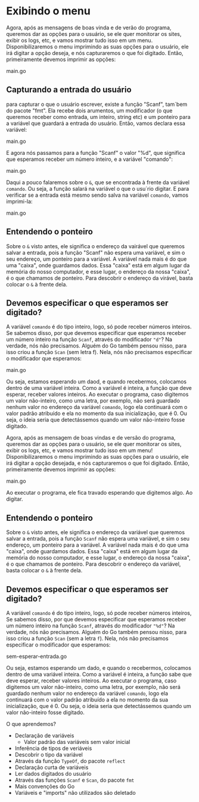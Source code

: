 # Exibindo o menu

Agora, após as mensagens de boas vinda e de verão do programa, queremos dar as opções para o usuário, se ele quer monitorar os sites, exibir os logs, etc, e vamos mostrar tudo isso em um menu. 
Disponibilizaremos o menu imprimindo as suas opções para o usuário, ele irá digitar a opção deseja, e nós capturaremos o que foi digitado. Então, primeiramente devemos imprimir as opções:

main.go

## Capturando a entrada do usuário

para capturar o que o usuário escrever, existe a função "Scanf", tam´bem do pacote "fmt". Ela recebe dois arumentos, um modificador (o que queremos receber como entrada, um inteiro, string etc) e um ponteiro para a variável que guardará a entrada do usuário. 
Então, vamos declara essa variável: 

main.go

E agora nós passamos para a função "Scanf" o valor "%d", que significa que esperamos receber um número inteiro, e a variável "comando":

main.go

Daqui a pouco falaremos sobre o `&`, que se encontrada à frente da variável `comando`. Ou seja, a função salará na variável o que o usu´rio digitar. E para verificar se a entrada está mesmo sendo salva na variável `comando`, vamos imprimi-la: 

main.go


## Entendendo o ponteiro

Sobre o `&` visto antes, ele significa o endereço da vairável que queremos salvar a entrada, pois a função "Scanf" não espera uma variável, e sim o seu endereço, um ponteiro para a variável. 
A variável nada mais é do que uma "caixa", onde guardamos dados. Essa "caixa" está em algum lugar da memória do nosso computador, e esse lugar, o endereço da nossa "caixa", é o que chamamos de ponteiro. 
Para descobrir o endereço da virável, basta colocar o `&` à frente dela. 

## Devemos especificar o que esperamos ser digitado? 

A variável `comando` é do tipo inteiro, logo, só pode receber números inteiros. Se sabemos disso, por que devemos especificar que esperamos receber um número inteiro na função `Scanf`, através do modificador `"d"`? Na verdade, nós não precisamos. 
Alguém do Go também pensou nisso, para isso criou a função `Scan` (sem letra f). Nela, nós não precisamos especificar o modificador que esperamos:

main.go

Ou seja, estamos esperando  um daod, e quando recebermos, colocamos dentro de uma variável inteira. Como a variável é inteira, a função que deve esperar, receber valores inteiros. 
Ao executar o programa, caso digitemos um valor não-inteiro, como uma letra, por exemplo, não será guardado nenhum valor no endereço da variável `comando`, logo ela continuará com o valor padrão atribuído e ela no momento da sua inicialização, que é 0. Ou seja, o ideia seria que detectássemos quando um valor não-inteiro fosse digitado. 

Agora, após as mensagem de boas vindas e de versão do programa, queremos dar as opções para o usuário, se ele quer monitorar os sites, exibir os logs, etc, e vamos mostrar tudo isso em um menu!
Disponibilizaremos o menu imprimindo as suas opções para o usuário, ele irá digitar a opção desejada, e nós capturaremos o que foi digitado. Então, primeiramente devemos imprimir as opções:

main.go

Ao executar o programa, ele fica travado esperando que digitemos algo. Ao digitar. 

## Entendendo o ponteiro

Sobre o `&` visto antes, ele significa o endereço da variável que queremos salvar a entrada, pois a função `Scanf` não espera uma variável, e sim o seu endereço, um ponteiro para a variável. 
A variável nada mais é do que uma "caixa", onde guardamos dados. Essa "caixa" está em algum lugar da memória do nosso computador, e esse lugar, o endereço da nossa "caixa", é o que chamamos de ponteiro. 
Para descobrir o endereço da variável, basta colocar o `&` à frente dela. 

## Devemos especificar o que esperamos ser digitado? 

A variável `comando` é do tipo inteiro, logo, só pode receber números inteiros, Se sabemos disso, por que devemos especificar que esperamos receber um número inteiro na função `Scanf`, através do modificador `"%d"`? Na verdade, nós não precisamos. 
Alguém do Go também pensou nisso, para  isso criou a função `Scan` (sem a letra `f`). Nela, nós não precisamos especificar o modificador que esperamos:

sem-esperar-entrada.go

Ou seja, estamos esperando um dado, e quando o recebermos, colocamos dentro de uma variável inteira. Como a variável é inteira, a função sabe que deve esperar, receber valores inteiros. 
Ao executar o programa, caso digitemos um valor não-inteiro, como uma letra, por exemplo, não será guardado nenhum valor no endereço da variável `comando`, logo ela continuará com o valor padrão atribuído a ela no momento da sua inicialização, que é 0. Ou seja, o ideia seria que detectássemos quando um valor não-inteiro fosse digitado. 

O que aprendemos? 
* Declaração de variáveis 
	* Valor padrão das variáveis sem valor inicial 
* Inferência de tipos de veriáveis 
* Descobrir o tipo da variável 
* Através da função `TypeOf`, do pacote `reflect`
* Declaração curta de variáveis  
* Ler dados digitados do usuário 
* Através das funções `Scanf` e `Scan`, do pacote `fmt`
* Mais convenções do Go
* Variáveis e "imports" não utilizados são deletado

